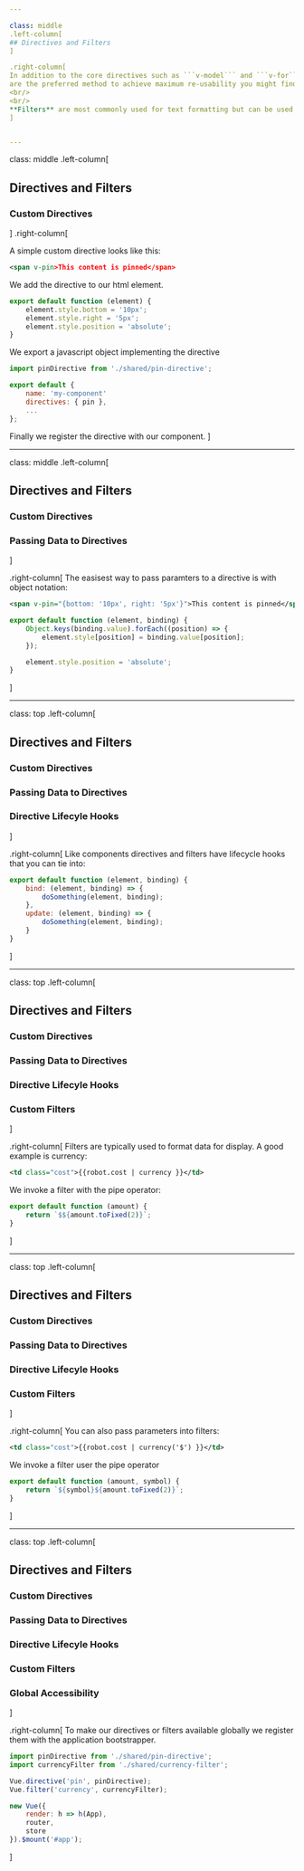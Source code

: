 ```yaml
---

class: middle 
.left-column[
## Directives and Filters
]

.right-column[
In addition to the core directives such as ```v-model``` and ```v-for``` Vue allows you to create custom directives.  Though Components
are the preferred method to achieve maximum re-usability you might find yourself in a situation that is better suited to a custom directive.
<br/>
<br/>
**Filters** are most commonly used for text formatting but can be used for a variety of data transformations.
]


---
```


class: middle 
.left-column[
## Directives and Filters

### Custom Directives
]
.right-column[

A simple custom directive looks like this:
```xml
<span v-pin>This content is pinned</span>
```
We add the directive to our html element.

```javascript
export default function (element) {
    element.style.bottom = '10px';
    element.style.right = '5px';
    element.style.position = 'absolute';
}
```
We export a javascript object implementing the directive

```javascript
import pinDirective from './shared/pin-directive';

export default {
    name: 'my-component'
    directives: { pin },
    ...
};
```
Finally we register the directive with our component.
]

---

class: middle 
.left-column[
## Directives and Filters

### Custom Directives
### Passing Data to Directives
]

.right-column[
The easisest way to pass paramters to a directive is with object notation:
```xml
<span v-pin="{bottom: '10px', right: '5px'}">This content is pinned</span>
```

```javascript
export default function (element, binding) {
    Object.keys(binding.value).forEach((position) => {
        element.style[position] = binding.value[position];
    });

    element.style.position = 'absolute';
}
```
]


---

class: top 
.left-column[
## Directives and Filters

### Custom Directives
### Passing Data to Directives
### Directive Lifecyle Hooks
]

.right-column[
    Like components directives and filters have lifecycle hooks that you can tie into:

```javascript
export default function (element, binding) {
    bind: (element, binding) => {
        doSomething(element, binding);
    },
    update: (element, binding) => {
        doSomething(element, binding);
    }
}
```
]

---

class: top 
.left-column[
## Directives and Filters

### Custom Directives
### Passing Data to Directives
### Directive Lifecyle Hooks
### Custom Filters
]

.right-column[
Filters are typically used to format data for display.  A good example is currency:
```xml
<td class="cost">{{robot.cost | currency }}</td>
```
We invoke a filter with the pipe operator:

```javascript
export default function (amount) {
    return `$${amount.toFixed(2)}`;
}
```
]

---

class: top 
.left-column[
## Directives and Filters

### Custom Directives
### Passing Data to Directives
### Directive Lifecyle Hooks
### Custom Filters
]

.right-column[
You can also pass parameters into filters:
```xml
<td class="cost">{{robot.cost | currency('$') }}</td>
```
We invoke a filter user the pipe operator

```javascript
export default function (amount, symbol) {
    return `${symbol}${amount.toFixed(2)}`;
}
```
]

---

class: top 
.left-column[
## Directives and Filters

### Custom Directives
### Passing Data to Directives
### Directive Lifecyle Hooks
### Custom Filters
### Global Accessibility
]

.right-column[
To make our directives or filters available globally we register them with the application bootstrapper.
```javascript
import pinDirective from './shared/pin-directive';
import currencyFilter from './shared/currency-filter';

Vue.directive('pin', pinDirective);
Vue.filter('currency', currencyFilter);

new Vue({
    render: h => h(App),
    router,
    store
}).$mount('#app');
```
]